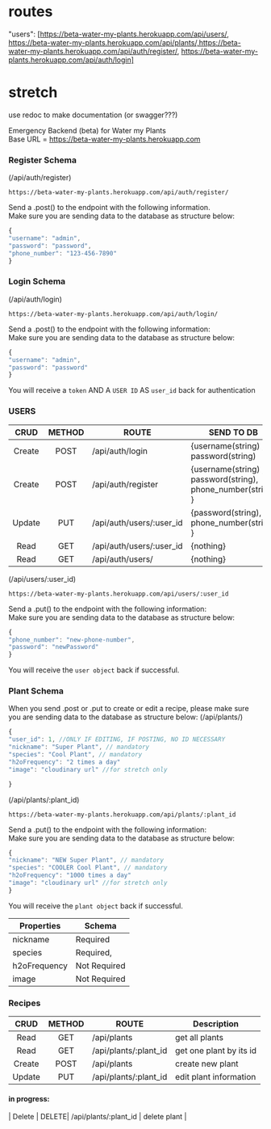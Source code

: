 # routes

"users": [https://beta-water-my-plants.herokuapp.com/api/users/,
https://beta-water-my-plants.herokuapp.com/api/plants/,https://beta-water-my-plants.herokuapp.com/api/auth/register/,
https://beta-water-my-plants.herokuapp.com/api/auth/login]

# stretch

use redoc to make documentation (or swagger???)

Emergency Backend (beta) for Water my Plants<br/>
Base URL = https://beta-water-my-plants.herokuapp.com <br/>

### Register Schema

(/api/auth/register)<br/>

```
https://beta-water-my-plants.herokuapp.com/api/auth/register/
```

Send a .post() to the endpoint with the following information.<br/>
Make sure you are sending data to the database as structure below:

```js
{
"username": "admin",
"password": "password",
"phone_number": "123-456-7890"
}
```

### Login Schema

(/api/auth/login)<br/>

```
https://beta-water-my-plants.herokuapp.com/api/auth/login/
```

Send a .post() to the endpoint with the following information:<br/>
Make sure you are sending data to the database as structure below:

```js
{
"username": "admin",
"password": "password"
}
```

You will receive a `token` AND A `USER ID` AS `user_id` back for authentication<br/>

### USERS

|  CRUD  | METHOD | ROUTE                    | SEND TO DB                                                   |
| :----: | :----: | ------------------------ | ------------------------------------------------------------ |
| Create |  POST  | /api/auth/login          | {username(string) , password(string)                         |
| Create |  POST  | /api/auth/register       | {username(string) , password(string), phone_number(string) } |
| Update |  PUT   | /api/auth/users/:user_id | {password(string), phone_number(string) }                    |
|  Read  |  GET   | /api/auth/users/:user_id | {nothing}                                                    |
|  Read  |  GET   | /api/auth/users/         | {nothing}                                                    |

(/api/users/:user_id)<br/>

```
https://beta-water-my-plants.herokuapp.com/api/users/:user_id
```

Send a .put() to the endpoint with the following information:<br/>
Make sure you are sending data to the database as structure below:

```js
{
"phone_number": "new-phone-number",
"password": "newPassword"
}
```

You will receive the `user object` back if successful.<br/>

### Plant Schema

When you send .post or .put to create or edit a recipe, please make sure you are sending data to the database as structure below:
(/api/plants/)<br/>

```js
{
"user_id": 1, //ONLY IF EDITING, IF POSTING, NO ID NECESSARY
"nickname": "Super Plant", // mandatory
"species": "Cool Plant", // mandatory
"h2oFrequency": "2 times a day"
"image": "cloudinary url" //for stretch only

}
```

(/api/plants/:plant_id)<br/>

```
https://beta-water-my-plants.herokuapp.com/api/plants/:plant_id
```

Send a .put() to the endpoint with the following information:<br/>
Make sure you are sending data to the database as structure below:

```js
{
"nickname": "NEW Super Plant", // mandatory
"species": "COOLER Cool Plant", // mandatory
"h2oFrequency": "1000 times a day"
"image": "cloudinary url" //for stretch only
}
```

You will receive the `plant object` back if successful.<br/>

| Properties   | Schema       |
| ------------ | ------------ |
| nickname     | Required     |
| species      | Required,    |
| h2oFrequency | Not Required |
| image        | Not Required |

### Recipes

|  CRUD  | METHOD | ROUTE                 | Description             |
| :----: | :----: | --------------------- | ----------------------- |
|  Read  |  GET   | /api/plants           | get all plants          |
|  Read  |  GET   | /api/plants/:plant_id | get one plant by its id |
| Create |  POST  | /api/plants           | create new plant        |
| Update |  PUT   | /api/plants/:plant_id | edit plant information  |

#### in progress:

| Delete | DELETE| /api/plants/:plant_id | delete plant |
